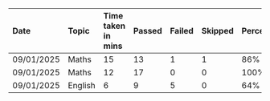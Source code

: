 |Date      |Topic    |Time taken in mins|Passed|Failed|Skipped|Percentage|
|:---------|:--------|:-----------------|:-----|:-----|:------|:---------|
|09/01/2025|Maths    |15                |13    |1     |1      |86%       |
|09/01/2025|Maths    |12                |17    |0     |0      |100%      |
|09/01/2025|English  |6                 |9     |5     |0      |64%       |
